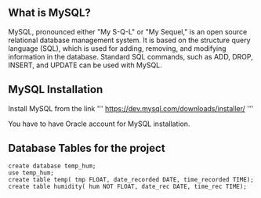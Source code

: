 ## What is MySQL?

MySQL, pronounced either "My S-Q-L" or "My Sequel," is an open source relational database management system. It is based on the structure query language (SQL), which is used for adding, removing, and modifying information in the database. Standard SQL commands, such as ADD, DROP, INSERT, and UPDATE can be used with MySQL.

## MySQL Installation

Install MySQL from the link ''' https://dev.mysql.com/downloads/installer/ '''

You have to have Oracle account for MySQL installation.

## Database Tables for the project
```
create database temp_hum;
use temp_hum;
create table temp( tmp FLOAT, date_recorded DATE, time_recorded TIME);
create table humidity( hum NOT FLOAT, date_rec DATE, time_rec TIME);

```





